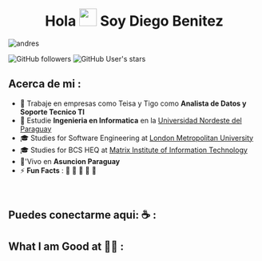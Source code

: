 
<h1 align="center">Hola <img src="https://media.giphy.com/media/hvRJCLFzcasrR4ia7z/giphy.gif" width="35"> Soy Diego Benitez</h1>

<p align="left"> <img src="https://komarev.com/ghpvc/?username=andres-1994&label=Profile%20views&color=0e75b6&style=flat" alt="andres" /> </p>

![GitHub followers](https://img.shields.io/github/followers/andres-1994?style=social) ![GitHub User's stars](https://img.shields.io/github/stars/andres-1994?style=social)

## Acerca de mi :

- 🏢 Trabaje en empresas como Teisa y Tigo como **Analista de Datos y Soporte Tecnico TI** 
- 🏢 Estudie **Ingenieria en Informatica** en la [Universidad Nordeste del Paraguay](https://www.ilabs.lk/)
- 🎓 Studies for Software Engineering at [London Metropolitan University](https://www.londonmet.ac.uk/)
- 🎓 Studies for BCS HEQ at [Matrix Institute of Information Technology](http://www.matrix-edu.com/)
- 🏡'Vivo en **Asuncion Paraguay**
- ⚡ **Fun Facts** : 🍕 🏉 🏏 🎥 🚞

<br>

## Puedes conectarme aqui: ☕ :



## What I am Good at 🧑‍💻 :

<br>




